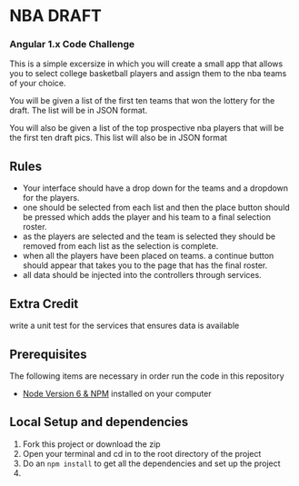 # NBA DRAFT
### Angular 1.x Code Challenge



This is a simple excersize in which you will create a small app that allows you to select college basketball players and assign them to the nba teams of your choice. 

You will be given a list of the first ten teams that won the lottery for the draft. The list will be in JSON format.

You will also be given a list of the top prospective nba players that will be the first ten draft pics. This list will also be in JSON format

## Rules
- Your interface should have a drop down for the teams and a dropdown for the players.
- one should be selected from each list and then the place button should be pressed which adds the player and his team to a final selection roster.
- as the players are selected and the team is selected they should be removed from each list as the selection is complete. 
- when all the players have been placed on teams. a continue button should appear that takes you to the page that has the final roster.
- all data should be injected into the controllers through services.

## Extra Credit 
write a unit test for the services that ensures data is available

## Prerequisites

The following items are necessary in order run the code in this repository

- [Node Version 6 & NPM](http://nodejs.org) installed on your computer

## Local Setup and dependencies

1. Fork this project or download the zip
2. Open your terminal and cd in to the root directory of the project
3. Do an ```npm install``` to get all the dependencies and set up the project
4. 
